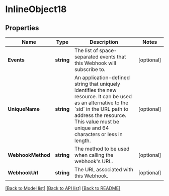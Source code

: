 # InlineObject18

## Properties

Name | Type | Description | Notes
------------ | ------------- | ------------- | -------------
**Events** | **string** | The list of space-separated events that this Webhook will subscribe to. | [optional] 
**UniqueName** | **string** | An application-defined string that uniquely identifies the new resource. It can be used as an alternative to the &#x60;sid&#x60; in the URL path to address the resource. This value must be unique and 64 characters or less in length. | [optional] 
**WebhookMethod** | **string** | The method to be used when calling the webhook&#39;s URL. | [optional] 
**WebhookUrl** | **string** | The URL associated with this Webhook. | [optional] 

[[Back to Model list]](../README.md#documentation-for-models) [[Back to API list]](../README.md#documentation-for-api-endpoints) [[Back to README]](../README.md)



